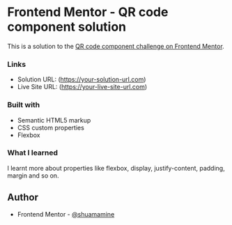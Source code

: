 # Frontend Mentor - QR code component solution

This is a solution to the [QR code component challenge on Frontend Mentor](https://www.frontendmentor.io/challenges/qr-code-component-iux_sIO_H). 

### Links

- Solution URL: (https://your-solution-url.com)
- Live Site URL: (https://your-live-site-url.com)

### Built with

- Semantic HTML5 markup
- CSS custom properties
- Flexbox


### What I learned

I learnt more about properties like flexbox, display, justify-content, padding, margin and so on.

## Author

- Frontend Mentor - [@shuamamine](https://www.frontendmentor.io/profile/shuamamine)